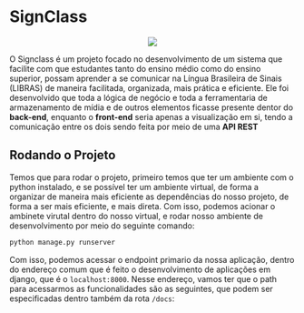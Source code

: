 # SignClass
<p align="center">
  <a href="https://go-skill-icons.vercel.app/">
    <img
      src="https://go-skill-icons.vercel.app/api/icons?i=mysql,docker,django,api,djangorestframework,postman&theme=dark&perline=6"
    />

  </a>
</p>

O Signclass é um projeto focado no desenvolvimento de um sistema que facilite com que estudantes tanto do ensino médio como do ensino superior, possam aprender a se comunicar na Língua Brasileira de Sinais (LIBRAS) de maneira facilitada, organizada, mais prática e eficiente. Ele foi desenvolvido que toda a lógica de negócio e toda a ferramentaria de armazenamento de mídia e de outros elementos ficasse presente dentor do **back-end**, enquanto o **front-end** seria apenas a visualização em si, tendo a comunicação entre os dois sendo feita por meio de uma **API REST**


## Rodando o Projeto
Temos que para rodar o projeto, primeiro temos que ter um ambiente com o python instalado, e se possível ter um ambiente virtual, de forma a organizar de maneira mais eficiente as dependências do nosso projeto, de forma a ser mais eficiente, e mais direta. Com isso, podemos acionar o ambinete virutal dentro do nosso virtual, e rodar nosso ambiente de desenvolvimento por meio do seguinte comando:

```sh
python manage.py runserver
```

Com isso, podemos acessar o endpoint primario da nossa aplicação, dentro do endereço comum que é feito o desenvolvimento de aplicações em django, que é o `localhost:8000`. Nesse endereço, vamos ter que o path para acessarmos as funcionalidades são as seguintes, que podem ser especificadas dentro também da rota `/docs`:

```txt


```